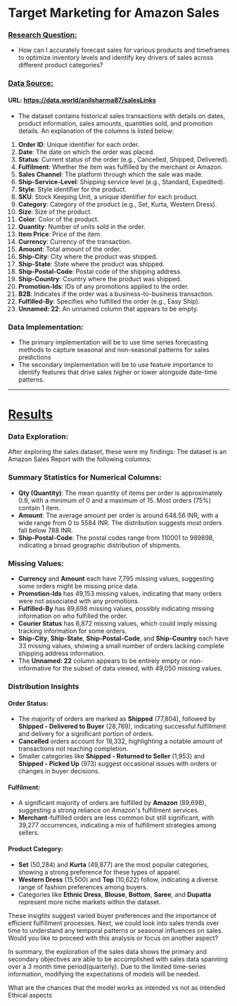 # Target Marketing for Amazon Sales

### <u>Research Question:</u>
- How can I accurately forecast sales for various products and timeframes to optimize inventory levels and identify key drivers of sales across different product categories?

### <u>Data Source:</u>
#### URL: https://data.world/anilsharma87/salesLinks
- The dataset contains historical sales transactions with details on dates, product information, sales amounts, quantities sold, and promotion details. An explanation of the columns is listed below:
1. **Order ID**: Unique identifier for each order.
2. **Date**: The date on which the order was placed.
3. **Status**: Current status of the order (e.g., Cancelled, Shipped, Delivered).
4. **Fulfilment**: Whether the item was fulfilled by the merchant or Amazon.
5. **Sales Channel**: The platform through which the sale was made.
6. **Ship-Service-Level**: Shipping service level (e.g., Standard, Expedited).
7. **Style**: Style identifier for the product.
8. **SKU**: Stock Keeping Unit, a unique identifier for each product.
9. **Category**: Category of the product (e.g., Set, Kurta, Western Dress).
10. **Size**: Size of the product.
11. **Color**: Color of the product.
12. **Quantity**: Number of units sold in the order.
13. **Item Price**: Price of the item.
14. **Currency**: Currency of the transaction.
15. **Amount**: Total amount of the order.
16. **Ship-City**: City where the product was shipped.
17. **Ship-State**: State where the product was shipped.
18. **Ship-Postal-Code**: Postal code of the shipping address.
19. **Ship-Country**: Country where the product was shipped.
20. **Promotion-Ids**: IDs of any promotions applied to the order.
21. **B2B**: Indicates if the order was a business-to-business transaction.
22. **Fulfilled-By**: Specifies who fulfilled the order (e.g., Easy Ship).
23. **Unnamed: 22**: An unnamed column that appears to be empty.

### Data Implementation: 
- The primary implementation will be to use time series forecasting methods to capture seasonal and non-seasonal patterns for sales predictions
- The secondary implementation will be to use feature importance to identify features that drive sales higher or lower alongside date-time patterns.
  
---

# <u>Results</u>
### Data Exploration:
After exploring the sales dataset, these were my findings:
The dataset is an Amazon Sales Report with the following columns:
### Summary Statistics for Numerical Columns:
- **Qty (Quantity)**: The mean quantity of items per order is approximately 0.9, with a minimum of 0 and a maximum of 15. Most orders (75%) contain 1 item.
- **Amount**: The average amount per order is around 648.56 INR, with a wide range from 0 to 5584 INR. The distribution suggests most orders fall below 788 INR.
- **Ship-Postal-Code**: The postal codes range from 110001 to 989898, indicating a broad geographic distribution of shipments.

### Missing Values:
- **Currency** and **Amount** each have 7,795 missing values, suggesting some orders might be missing price data.
- **Promotion-Ids** has 49,153 missing values, indicating that many orders were not associated with any promotions.
- **Fulfilled-By** has 89,698 missing values, possibly indicating missing information on who fulfilled the order.
- **Courier Status** has 6,872 missing values, which could imply missing tracking information for some orders.
- **Ship-City**, **Ship-State**, **Ship-Postal-Code**, and **Ship-Country** each have 33 missing values, showing a small number of orders lacking complete shipping address information.
- The **Unnamed: 22** column appears to be entirely empty or non-informative for the subset of data viewed, with 49,050 missing values.

### Distribution Insights
#### Order Status:
- The majority of orders are marked as **Shipped** (77,804), followed by **Shipped - Delivered to Buyer** (28,769), indicating successful fulfillment and delivery for a significant portion of orders.
- **Cancelled** orders account for 18,332, highlighting a notable amount of transactions not reaching completion.
- Smaller categories like **Shipped - Returned to Seller** (1,953) and **Shipped - Picked Up** (973) suggest occasional issues with orders or changes in buyer decisions.

#### Fulfilment:
- A significant majority of orders are fulfilled by **Amazon** (89,698), suggesting a strong reliance on Amazon's fulfillment services.
- **Merchant**-fulfilled orders are less common but still significant, with 39,277 occurrences, indicating a mix of fulfillment strategies among sellers.

#### Product Category:
- **Set** (50,284) and **Kurta** (49,877) are the most popular categories, showing a strong preference for these types of apparel.
- **Western Dress** (15,500) and **Top** (10,622) follow, indicating a diverse range of fashion preferences among buyers.
- Categories like **Ethnic Dress**, **Blouse**, **Bottom**, **Saree**, and **Dupatta** represent more niche markets within the dataset.

These insights suggest varied buyer preferences and the importance of efficient fulfillment processes. Next, we could look into sales trends over time to understand any temporal patterns or seasonal influences on sales. Would you like to proceed with this analysis or focus on another aspect?

In summary, the exploration of the sales data shows the primary and secondary objectives are able to be accomplished with sales data spanning over a 3 month time period(quarterly). Due to the limited time-series information, modifying the expectations of models will be needed.


What are the chances that the model works as intended vs not as intended
Ethical aspects
